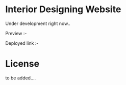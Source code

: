 # Interior Designing Website

Under development right now..

Preview :-

Deployed link :-

# License 

to be added....
